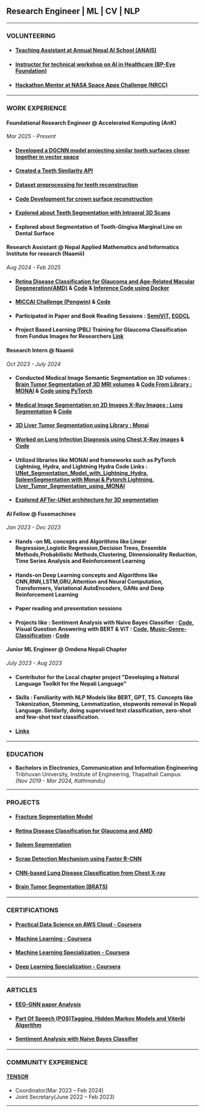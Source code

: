 ## Research Engineer | ML | CV | NLP

---

### VOLUNTEERING 
- #### [Teaching Assistant at Annual Nepal AI School (ANAIS)](https://drive.google.com/file/d/1UnDL3WryowqZgzdCHdit7-CbYCrCxVbW/view?usp=sharing)
- #### [Instructor for technical workshop on AI in Healthcare (BP-Eye Foundation)](https://www.linkedin.com/feed/update/urn:li:activity:7295237684371894272/)
- #### [Hackathon Mentor at NASA Space Apps Challenge (NRCC)](https://www.facebook.com/nrccnepal/posts/-mentors-for-the-day-nasa-international-space-apps-challenge-kathmandu-2024we-ex/552092520521495/)

---

### WORK EXPERIENCE 

#### Foundational Research Engineer @ Accelerated Komputing (AnK)
*Mar 2025 - Present*
- #### [Developed a DGCNN model projecting similar tooth surfaces closer together in vector space](https://github.com/one2clouds/Teeth_Similarity_Matching_Model_Preparation)
- #### [Created a Teeth Similarity API](https://github.com/one2clouds/Teeth-Similarity-API-)
- #### [Dataset preprocessing for teeth reconstruction](https://github.com/one2clouds/Teeth-3DS-create-broken-tooth-for-crown-genetation)
- #### [Code Development for crown surface reconstruction](https://github.com/one2clouds/DMC-for-inhouse-Customer-data)
- #### [Explored about Teeth Segmentation with Intraoral 3D Scans](https://docs.google.com/presentation/d/1RJ-CDCK4R46FmbOgLnnGzpbqU1ZnbAD-chpnROpdTMg/edit?usp=sharing)
- #### Explored about Segmentation of Tooth-Gingiva Marginal Line on Dental Surface

#### Research Assistant @ Nepal Applied Mathematics and Informatics Institute for research (Naamii)
*Aug 2024 - Feb 2025*
- #### [Retina Disease Classification for Glaucoma and Age-Related Macular Degeneration(AMD)](https://drive.google.com/file/d/1R43kf6PAMLclFtDKPrSvQryl0owvMCop/view?usp=sharing) & [Code](https://github.com/one2clouds/BPEye_Project_2024) & [Inference Code using Docker](https://github.com/one2clouds/bpeye_inference_docker)
- #### [MICCAI Challenge (Pengwin)](https://1drv.ms/p/c/bfeaeeeea11c95e5/Eel56qC1lg5Ov6KvG-lDGC8BfGKNJ7wxDCIdCtiSrDOZrg?e=YnPgXT) & [Code](https://github.com/one2clouds/FracSegnetOverall)
- #### Participated in Paper and Book Reading Sessions : [SemiViT](https://drive.google.com/file/d/1Z2n3Mui3RlDwOtl-MtDRZZBL_heOk_O5/view?usp=sharing), [EGDCL](https://drive.google.com/file/d/1XRp5mYU7pgOATJzFSP7kUsHSazLIDEF5/view?usp=sharing)
- #### Project Based Learning (PBL) Training for Glaucoma Classification from Fundus Images for Researchers [Link](https://drive.google.com/file/d/1NRcMyueSvv5nm9UPtZhudDE_fAPRFyut/view?usp=sharing)

#### Research Intern @ Naamii
*Oct 2023 - July 2024*
- #### Conducted Medical Image Semantic Segmentation on 3D volumes : [Brain Tumor Segmentation of 3D MRI volumes](https://drive.google.com/file/d/1UDdAN2txYHwTA1Fepz0_ST8rXgemCp1j/view?usp=sharing) & [Code From Library : MONAI](https://github.com/one2clouds/3D-BRATS-MONAI) & [Code using PyTorch](https://github.com/one2clouds/3D-Semantic-Segmentation)
- #### [Medical Image Segmentation on 2D Images X-Ray Images : Lung Segmentation](https://drive.google.com/file/d/1KwKuywdhkvq7t1DnQKDtBUGCMj94t76Y/view?usp=sharing) & [Code](https://github.com/one2clouds/2D-Image-Semantic-Segmentation)
- #### [3D Liver Tumor Segmentation using Library : Monai](https://github.com/one2clouds/3D-Liver-Tumor-Segmentation-Using-Monai)
- #### [Worked on Lung Infection Diagnosis using Chest X-Ray images](https://drive.google.com/file/d/1VRl4UV-cXg18MtkaI2u538DKcYQIwcC1/view?usp=sharing) & [Code](https://github.com/one2clouds/Using-CNNs-for-the-lung-disease-from-Chest-X-ray-Images/blob/main/lung-disease-classification-pytorch.ipynb)
- #### Utilized libraries like MONAI and frameworks such as PyTorch Lightning, Hydra, and Lightning Hydra Code Links : [UNet_Segmentation_Model_with_Lightning_Hydra](https://github.com/one2clouds/Anatomical_Segmentation_Model_Pengwin_Lightning_Hydra), [SpleenSegmentation with Monai & Pytorch Lightning](https://github.com/one2clouds/3d-spleen-monai-pt-lightning), [Liver_Tumor_Segmentation_using_MONAI](https://github.com/one2clouds/3D-Liver-Tumor-Segmentation-Using-Monai)
- #### [Explored AFTer-UNet architecture for 3D segmentation](https://github.com/one2clouds/AFTer-UNet-Architecture)

#### AI Fellow @ Fusemachines
*Jan 2023 - Dec 2023*
- #### Hands -on ML concepts and Algorithms like Linear Regression,Logistic Regression,Decision Trees, Ensemble Methods,Probabilistic Methods,Clustering, Dimensionality Reduction, Time Series Analysis and Reinforcement Learning
- #### Hands-on Deep Learning concepts and Algorithms like CNN,RNN,LSTM,GRU,Attention and Neural Computation, Transformers, Variational AutoEncoders, GANs and Deep Reinforcement Learning
- #### Paper reading and presentation sessions
- #### Projects like : Sentiment Analysis with Naive Bayes Classifier : [Code](https://github.com/one2clouds/Sentiment-Analysis-with-naive-Bayes-Classifier/blob/main/Sentiment%20Analysis%20with%20Naive%20Bayes%20Classifier.ipynb), Visual Question Answering with BERT & ViT : [Code](https://github.com/one2clouds/visualquestionanswer/blob/main/vqa-fuse-project-v2.ipynb), [Music-Genre-Classification](https://github.com/one2clouds/Music-Genre-Classification/blob/main/musicgenreclassification.pdf) : [Code](https://github.com/one2clouds/Music-Genre-Classification/blob/main/Final%20Notebook%20Fusemachines%20Project.ipynb)

#### Junior ML Engineer @ Omdena Nepali Chapter
*July 2023 - Aug 2023*
- #### Contributor for the Local chapter project "Developing a Natural Language Toolkit for the Nepali Language"
- #### Skills : Familiarity with NLP Models like BERT, GPT, T5. Concepts like Tokenization, Stemming, Lemmatization, stopwords removal in Nepali Language. Similarly, doing supervised text classification, zero-shot and few-shot text classification. 
- #### [Links](https://verified.sertifier.com/en/verify/03052813244466/)

---

### EDUCATION 
- **Bachelors in Electronics, Communication and Information Engineering**  
  Tribhuvan University, Institute of Engineering, Thapathali Campus  
  *(Nov 2019 - Mar 2024, Kathmandu)*

---

### PROJECTS
- #### [Fracture Segmentation Model](https://github.com/one2clouds/FracSegnetOverall)
- #### [Retina Disease Classification for Glaucoma and AMD](https://github.com/one2clouds/BPEye_Project_2024)
- #### [Spleen Segmentation](https://github.com/one2clouds/3d-spleen-monai-pt-lightning)
- #### [Scrap Detection Mechanism using Faster R-CNN](https://github.com/one2clouds/Thesis-Object-Detection-Code)
- #### [CNN-based Lung Disease Classification from Chest X-ray](https://github.com/one2clouds/Using-CNNs-for-the-lung-disease-from-Chest-X-ray-Images)
- #### [Brain Tumor Segmentation (BRATS)](https://github.com/one2clouds/3D-BRATS-MONAI)

---


### CERTIFICATIONS
- #### [Practical Data Science on AWS Cloud - Coursera](https://www.coursera.org/account/accomplishments/specialization/certificate/GDT9UJRTCS5K)
- #### [Machine Learning - Coursera](https://www.coursera.org/account/accomplishments/certificate/LQ9QJE62V8W4)
- #### [Machine Learning Specialization - Coursera](https://www.coursera.org/account/accomplishments/specialization/certificate/RCULBAPGEA6A)
- #### [Deep Learning Specialization - Coursera](https://www.credly.com/badges/7b5b6136-1d5a-42ee-a04b-fd92d22be1e4?source=linked_in_profile)


---

### ARTICLES 
- #### [EEG-GNN paper Analysis](https://medium.com/@shirshakacharya/basic-overview-of-research-paper-eeg-gnn-4ad232260a70)
- #### [**Part Of Speech (POS)Tagging, Hidden Markov Models and Viterbi Algorithm**](https://medium.com/@shirshakacharya/part-of-speech-pos-tagging-hidden-markov-models-and-viterbi-algorithm-e06d0f21b638)
- #### [**Sentiment Analysis with Naive Bayes Classifier**](https://medium.com/@shirshakacharya/sentiment-analysis-with-naive-bayes-classifier-d787051d7aca)

---

### COMMUNITY EXPERIENCE
#### [TENSOR](https://tcioe.edu.np/campuslife/student_club/TENSOR)

- Coordinator(Mar 2023 – Feb 2024)
- Joint Secretary(June 2022 – Feb 2023)

---











